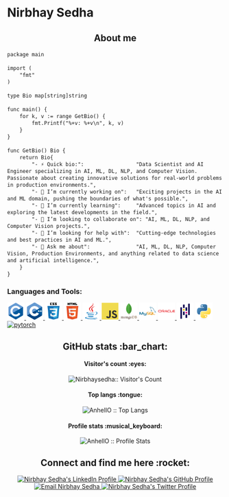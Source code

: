 # Nirbhay Sedha


<h2 align="center">About me</h2>


```golang
package main

import (
	"fmt"
)

type Bio map[string]string

func main() {
	for k, v := range GetBio() {
		fmt.Printf("%+v: %+v\n", k, v)
	}
}

func GetBio() Bio {
	return Bio{
		"- ⚡ Quick bio:":                 "Data Scientist and AI Engineer specializing in AI, ML, DL, NLP, and Computer Vision. Passionate about creating innovative solutions for real-world problems in production environments.",
		"- 🔭 I’m currently working on":   "Exciting projects in the AI and ML domain, pushing the boundaries of what's possible.",
		"- 🌱 I’m currently learning":     "Advanced topics in AI and exploring the latest developments in the field.",
		"- 👯 I’m looking to collaborate on": "AI, ML, DL, NLP, and Computer Vision projects.",
		"- 🤔 I’m looking for help with":  "Cutting-edge technologies and best practices in AI and ML.",
		"- 💬 Ask me about":               "AI, ML, DL, NLP, Computer Vision, Production Environments, and anything related to data science and artificial intelligence.",
	}
}
```





<h3 align="left">Languages and Tools:</h3>
<p align="left"> <a href="https://www.cprogramming.com/" target="_blank" rel="noreferrer"> <img src="https://raw.githubusercontent.com/devicons/devicon/master/icons/c/c-original.svg" alt="c" width="40" height="40"/> </a> <a href="https://www.w3schools.com/cpp/" target="_blank" rel="noreferrer"> <img src="https://raw.githubusercontent.com/devicons/devicon/master/icons/cplusplus/cplusplus-original.svg" alt="cplusplus" width="40" height="40"/> </a> <a href="https://www.w3schools.com/css/" target="_blank" rel="noreferrer"> <img src="https://raw.githubusercontent.com/devicons/devicon/master/icons/css3/css3-original-wordmark.svg" alt="css3" width="40" height="40"/> </a> <a href="https://www.w3.org/html/" target="_blank" rel="noreferrer"> <img src="https://raw.githubusercontent.com/devicons/devicon/master/icons/html5/html5-original-wordmark.svg" alt="html5" width="40" height="40"/> </a> <a href="https://www.java.com" target="_blank" rel="noreferrer"> <img src="https://raw.githubusercontent.com/devicons/devicon/master/icons/java/java-original.svg" alt="java" width="40" height="40"/> </a> <a href="https://developer.mozilla.org/en-US/docs/Web/JavaScript" target="_blank" rel="noreferrer"> <img src="https://raw.githubusercontent.com/devicons/devicon/master/icons/javascript/javascript-original.svg" alt="javascript" width="40" height="40"/> </a>  <a href="https://www.mongodb.com/" target="_blank" rel="noreferrer"> <img src="https://raw.githubusercontent.com/devicons/devicon/master/icons/mongodb/mongodb-original-wordmark.svg" alt="mongodb" width="40" height="40"/> </a> <a href="https://www.mysql.com/" target="_blank" rel="noreferrer"> <img src="https://raw.githubusercontent.com/devicons/devicon/master/icons/mysql/mysql-original-wordmark.svg" alt="mysql" width="40" height="40"/> </a> <a href="https://www.oracle.com/" target="_blank" rel="noreferrer"> <img src="https://raw.githubusercontent.com/devicons/devicon/master/icons/oracle/oracle-original.svg" alt="oracle" width="40" height="40"/> </a> <a href="https://pandas.pydata.org/" target="_blank" rel="noreferrer"> <img src="https://raw.githubusercontent.com/devicons/devicon/2ae2a900d2f041da66e950e4d48052658d850630/icons/pandas/pandas-original.svg" alt="pandas" width="40" height="40"/> </a> <a href="https://www.python.org" target="_blank" rel="noreferrer"> <img src="https://raw.githubusercontent.com/devicons/devicon/master/icons/python/python-original.svg" alt="python" width="40" height="40"/> </a> <a href="https://pytorch.org/" target="_blank" rel="noreferrer"> <img src="https://www.vectorlogo.zone/logos/pytorch/pytorch-icon.svg" alt="pytorch" width="40" height="40"/> </a>   </p>


 

<h2 align="center">GitHub stats :bar_chart:</h2>

<h4 align="center">Visitor's count :eyes:</h4>

<p align="center"><img src="https://profile-counter.glitch.me/{Nirbha}/count.svg" alt="Nirbhaysedha:: Visitor's Count" /></p>

<h4 align="center">Top langs :tongue:</h4>

<p align="center"><img src="https://github-readme-stats.vercel.app/api/top-langs/?username=Nirbhaysedha&langs_count=10&theme=tokyonight&layout=compact" alt="AnhellO :: Top Langs" /></p>

<h4 align="center">Profile stats :musical_keyboard:</h4>

<p align="center"><img src="https://github-readme-stats.vercel.app/api?username=Nirbhaysedha&show_icons=true&theme=synthwave" alt="AnhellO :: Profile Stats" /></p>



<h2 align="center">Connect and find me here :rocket:</h2>

<p align="center">
  <a href="https://www.linkedin.com/in/nirbhay-sedha-4b103a252/">
    <img src="https://www.vectorlogo.zone/logos/linkedin/linkedin-icon.svg" alt="Nirbhay Sedha's LinkedIn Profile" height="30" width="30">
  </a>

  <a href="https://github.com/Nirbhaysedha">
    <img src="https://www.vectorlogo.zone/logos/github/github-icon.svg" alt="Nirbhay Sedha's GitHub Profile" height="30" width="30">
  </a>

  <a href="mailto:sedha9nirbhay@gmail.com">
    <img src="https://img.icons8.com/fluent/48/000000/gmail.png" alt="Email Nirbhay Sedha" height="30" width="30">
  </a>

  <a href="https://twitter.com/sedha9nirbhay">
    <img src="https://www.vectorlogo.zone/logos/twitter/twitter-icon.svg" alt="Nirbhay Sedha's Twitter Profile" height="30" width="30">
  </a>
</p>

